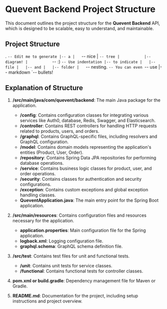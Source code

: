 # Quevent Backend Project Structure

This document outlines the project structure for the **Quevent Backend** API, which is designed to be scalable, easy to understand, and maintainable.

## Project Structure

.
`-- Edit me to generate
    |-- a
    |   `-- nice
| `-- tree
    |           |-- diagram!
    |           `-- :)
`-- Use indentation
        |-- to indicate
        |   |-- file
        |   |-- and
        |   |-- folder
        |   `-- nesting.
`-- You can even
            `-- use
|-- markdown
`-- bullets!

## Explanation of Structure

1. **/src/main/java/com/quevent/backend**: The main Java package for the application.

   - **/config**: Contains configuration classes for integrating various services like Auth0, database, Redis, Swagger, and Elasticsearch.
   - **/controller**: Contains REST controllers for handling HTTP requests related to products, users, and orders.
   - **/graphql**: Contains GraphQL-specific files, including resolvers and GraphQL configuration.
   - **/model**: Contains domain models representing the application's entities (Product, User, Order).
   - **/repository**: Contains Spring Data JPA repositories for performing database operations.
   - **/service**: Contains business logic classes for product, user, and order operations.
   - **/security**: Contains classes for authentication and security configurations.
   - **/exception**: Contains custom exceptions and global exception handling classes.
   - **QueventApplication.java**: The main entry point for the Spring Boot application.

2. **/src/main/resources**: Contains configuration files and resources necessary for the application.

   - **application.properties**: Main configuration file for the Spring application.
   - **logback.xml**: Logging configuration file.
   - **graphql.schema**: GraphQL schema definition file.

3. **/src/test**: Contains test files for unit and functional tests.

   - **/unit**: Contains unit tests for service classes.
   - **/functional**: Contains functional tests for controller classes.

4. **pom.xml or build.gradle**: Dependency management file for Maven or Gradle.

5. **README.md**: Documentation for the project, including setup instructions and project overview.
